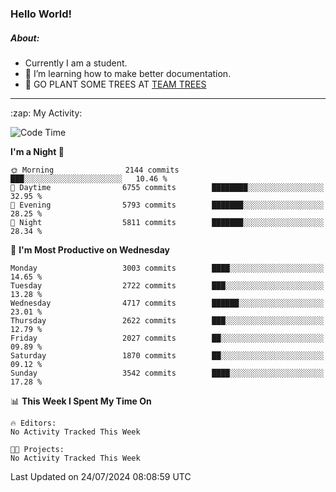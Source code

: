 ### Hello World!

##### About:
- Currently I am a student.
- 🌱 I’m learning how to make better documentation.
- 🌱 GO PLANT SOME TREES AT [TEAM TREES](https://teamtrees.org/)

---
  <summary>:zap: My Activity:</summary>
  
<!--START_SECTION:waka-->
![Code Time](http://img.shields.io/badge/Code%20Time-1%2C377%20hrs%2025%20mins-blue)

**I'm a Night 🦉** 

```text
🌞 Morning                2144 commits        ███░░░░░░░░░░░░░░░░░░░░░░   10.46 % 
🌆 Daytime                6755 commits        ████████░░░░░░░░░░░░░░░░░   32.95 % 
🌃 Evening                5793 commits        ███████░░░░░░░░░░░░░░░░░░   28.25 % 
🌙 Night                  5811 commits        ███████░░░░░░░░░░░░░░░░░░   28.34 % 
```
📅 **I'm Most Productive on Wednesday** 

```text
Monday                   3003 commits        ████░░░░░░░░░░░░░░░░░░░░░   14.65 % 
Tuesday                  2722 commits        ███░░░░░░░░░░░░░░░░░░░░░░   13.28 % 
Wednesday                4717 commits        ██████░░░░░░░░░░░░░░░░░░░   23.01 % 
Thursday                 2622 commits        ███░░░░░░░░░░░░░░░░░░░░░░   12.79 % 
Friday                   2027 commits        ██░░░░░░░░░░░░░░░░░░░░░░░   09.89 % 
Saturday                 1870 commits        ██░░░░░░░░░░░░░░░░░░░░░░░   09.12 % 
Sunday                   3542 commits        ████░░░░░░░░░░░░░░░░░░░░░   17.28 % 
```


📊 **This Week I Spent My Time On** 

```text
🔥 Editors: 
No Activity Tracked This Week

🐱‍💻 Projects: 
No Activity Tracked This Week
```


 Last Updated on 24/07/2024 08:08:59 UTC
<!--END_SECTION:waka-->
